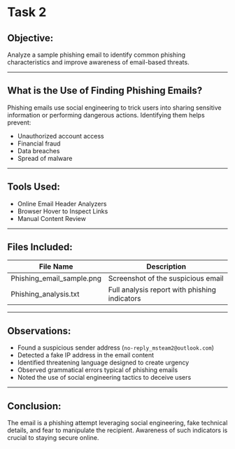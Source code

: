# Task 2

## Objective:
Analyze a sample phishing email to identify common phishing characteristics and improve awareness of email-based threats.

---

## What is the Use of Finding Phishing Emails?

Phishing emails use social engineering to trick users into sharing sensitive information or performing dangerous actions. Identifying them helps prevent:

- Unauthorized account access
- Financial fraud
- Data breaches
- Spread of malware

---

## Tools Used:
- Online Email Header Analyzers 
- Browser Hover to Inspect Links
- Manual Content Review

---

## Files Included:

| File Name              | Description                                |
|----------------------- |--------------------------------------------|
| Phishing_email_sample.png | Screenshot of the suspicious email       |
| Phishing_analysis.txt  | Full analysis report with phishing indicators |

---

## Observations:

- Found a suspicious sender address (`no-reply_msteam2@outlook.com`)
- Detected a fake IP address in the email content
- Identified threatening language designed to create urgency
- Observed grammatical errors typical of phishing emails
- Noted the use of social engineering tactics to deceive users

---

## Conclusion:

The email is a phishing attempt leveraging social engineering, fake technical details, and fear to manipulate the recipient. Awareness of such indicators is crucial to staying secure online.

 

